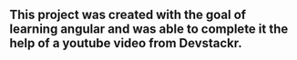 ## This project was created with the goal of learning angular and was able to complete it the help of a youtube video from Devstackr.

